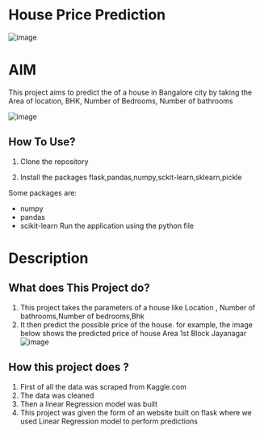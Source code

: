 # House Price Prediction
![image](https://github.com/mehtapriyanshu/House-Prediction-/assets/125463390/f2dffad2-efc4-4385-80ac-a49b1b1d8dd8)

# AIM
This project aims to predict the of a house in Bangalore city by taking the Area of location, BHK, Number of Bedrooms, Number of bathrooms
 
![image](https://github.com/mehtapriyanshu/House-Prediction-/assets/125463390/14493ae0-12bc-4fe8-94d7-06caff553df2)


## How To Use?
 1. Clone the repository
 
 2. Install the packages flask,pandas,numpy,sckit-learn,sklearn,pickle
 
Some packages are:
 - numpy
 - pandas
 - scikit-learn
Run the application using the python file
 # Description

## What does This Project do?
1. This project takes the parameters of a house like Location , Number of bathrooms,Number of bedrooms,Bhk
2. It then predict the possible price of the house. for example, the image below shows the predicted price of house Area 1st Block Jayanagar
   ![image](https://github.com/mehtapriyanshu/House-Prediction-/assets/125463390/4315d396-858e-48ac-a890-c80f29fa26e1)
## How this project does ?
1. First of all the data was scraped from Kaggle.com
2. The data was cleaned
3. Then a linear Regression model was built
4. This project was given the form of an website built on flask where we used Linear Regression model to perform predictions
 
